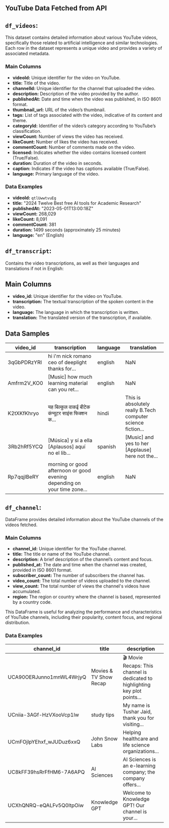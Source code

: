 ## YouTube Data Fetched from API

## `df_videos`:
This dataset contains detailed information about various YouTube videos, specifically those related to artificial intelligence and similar technologies. Each row in the dataset represents a unique video and provides a variety of associated metadata.

### Main Columns

- **videoId:** Unique identifier for the video on YouTube.
- **title:** Title of the video.
- **channelId:** Unique identifier for the channel that uploaded the video.
- **description:** Description of the video provided by the author.
- **publishedAt:** Date and time when the video was published, in ISO 8601 format.
- **thumbnail_url:** URL of the video’s thumbnail.
- **tags:** List of tags associated with the video, indicative of its content and theme.
- **categoryId:** Identifier of the video’s category according to YouTube’s classification.
- **viewCount:** Number of views the video has received.
- **likeCount:** Number of likes the video has received.
- **commentCount:** Number of comments made on the video.
- **licensed:** Indicates whether the video contains licensed content (True/False).
- **duration:** Duration of the video in seconds.
- **caption:** Indicates if the video has captions available (True/False).
- **language:** Primary language of the video.

### Data Examples

- **videoId:** `qtlUwwtvuEg`
- **title:** "2024 Twelve Best free AI tools for Academic Research"
- **publishedAt:** "2023-05-01T13:00:18Z"
- **viewCount:** 268,029
- **likeCount:** 8,091
- **commentCount:** 381
- **duration:** 1499 seconds (approximately 25 minutes)
- **language:** "en" (English)



## `df_transcript`: 
Contains the video transcriptions, as well as their languages and translations if not in English:

## Main Columns

- **video_id:** Unique identifier for the video on YouTube.
- **transcription:** The textual transcription of the spoken content in the video.
- **language:** The language in which the transcription is written.
- **translation:** The translated version of the transcription, if available.

## Data Samples

| video_id   | transcription                                                           | language | translation                                                    |
|------------|-------------------------------------------------------------------------|----------|----------------------------------------------------------------|
| 3qGbPDRzYRI| hi i'm nick romano ceo of deeplight thanks for...                        | english  | NaN                                                            |
| Amfrm2V_KO0| [Music] how much learning material can you ret...                        | english  | NaN                                                            |
| K2tXKfKhryo| यह बिल्कुल वाकई बीटेक कंप्यूटर साइंस फिक्शन क...                         | hindi    | This is absolutely really B.Tech computer science fiction...    |
| 3Rb2hRf5YCQ| [Música] y sí a ella [Aplausos] aquí no el lib...                        | spanish  | [Music] and yes to her [Applause] here not the...               |
| Rp7qqjlBeRY| morning or good afternoon or good evening depending on your time zone... | english  | NaN                                                            |



## `df_channel`:

DataFrame provides detailed information about the YouTube channels of the videos fetched.

### Main Columns

- **channel_id:** Unique identifier for the YouTube channel.
- **title:** The title or name of the YouTube channel.
- **description:** A brief description of the channel’s content and focus.
- **published_at:** The date and time when the channel was created, provided in ISO 8601 format.
- **subscriber_count:** The number of subscribers the channel has.
- **video_count:** The total number of videos uploaded to the channel.
- **view_count:** The total number of views the channel's videos have accumulated.
- **region:** The region or country where the channel is based, represented by a country code.

This DataFrame is useful for analyzing the performance and characteristics of YouTube channels, including their popularity, content focus, and regional distribution.

### Data Examples

| channel_id                       | title                  | description                                                                 | published_at                        | subscriber_count | video_count | view_count | region |
|----------------------------------|------------------------|-----------------------------------------------------------------------------|-------------------------------------|------------------|-------------|------------|--------|
| UCA90OERJunno1mnWL4WrjyQ         | Movies & TV Show Recap | 🎬 Movie Recaps: This channel is dedicated to highlighting key plot points... | 2024-07-17 00:14:17.483317+00:00    | 26               | 53          | 17060      | IL     |
| UCniia-3AGf-HzVXooVcp1lw         | study tips             | My name is Tushar Jaid, thank you for visiting...                            | 2017-08-25 18:24:10+00:00           | 885000           | 596         | 96564487   | IN     |
| UCmFOjlpYEhxf_wJUDuz6xxQ         | John Snow Labs         | Helping healthcare and life science organizations...                        | 2015-12-22 10:11:49+00:00           | 4110             | 452         | 278345     | US     |
| UC8kFF39hsRrFfHM6-7A6APQ         | AI Sciences            | AI Sciences is an e-learning company; the company offers...                 | 2018-10-07 12:08:56+00:00           | 31100            | 371         | 1480785    | US     |
| UCXhQNRQ-eQALFv5Q0ltpOiw         | Knowledge GPT          | Welcome to Knowledge GPT! Our channel is your...                            | 2024-06-07 08:17:39.751713+00:00    | 9                | 45          | 5040       | CA     |
